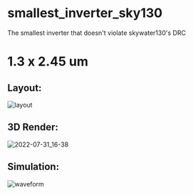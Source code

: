 # smallest_inverter_sky130
The smallest inverter that doesn't violate skywater130's DRC

# 1.3 x 2.45 um


## Layout:

![layout](https://user-images.githubusercontent.com/23662796/178145637-40308e57-a7fb-45ce-84d3-6e09a2961586.png)

## 3D Render:

![2022-07-31_16-38](https://user-images.githubusercontent.com/23662796/182025708-492a4969-ab21-4004-822a-e6f34c175e77.png)

## Simulation:

![waveform](https://user-images.githubusercontent.com/23662796/178145638-72b2a802-3acf-42e0-8337-660f8a158491.png)
